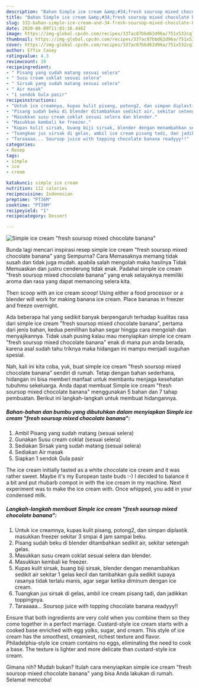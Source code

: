 ```yaml
---
description: "Bahan Simple ice cream &amp;#34;fresh soursop mixed chocolate banana&amp;#34; | Bahan Membuat Simple ice cream &amp;#34;fresh soursop mixed chocolate banana&amp;#34; Yang Enak Dan Lezat"
title: "Bahan Simple ice cream &amp;#34;fresh soursop mixed chocolate banana&amp;#34; | Bahan Membuat Simple ice cream &amp;#34;fresh soursop mixed chocolate banana&amp;#34; Yang Enak Dan Lezat"
slug: 332-bahan-simple-ice-cream-and-34-fresh-soursop-mixed-chocolate-banana-and-34-bahan-membuat-simple-ice-cream-and-34-fresh-soursop-mixed-chocolate-banana-and-34-yang-enak-dan-lezat
date: 2020-06-09T11:03:16.446Z
image: https://img-global.cpcdn.com/recipes/337ac87bbd62d96a/751x532cq70/simple-ice-cream-fresh-soursop-mixed-chocolate-banana-foto-resep-utama.jpg
thumbnail: https://img-global.cpcdn.com/recipes/337ac87bbd62d96a/751x532cq70/simple-ice-cream-fresh-soursop-mixed-chocolate-banana-foto-resep-utama.jpg
cover: https://img-global.cpcdn.com/recipes/337ac87bbd62d96a/751x532cq70/simple-ice-cream-fresh-soursop-mixed-chocolate-banana-foto-resep-utama.jpg
author: Effie Casey
ratingvalue: 4.3
reviewcount: 10
recipeingredient:
- " Pisang yang sudah matang sesuai selera"
- " Susu cream coklat sesuai selera"
- " Sirsak yang sudah matang sesuai selera"
- " Air masak"
- "1 sendok Gula pasir"
recipeinstructions:
- "Untuk ice creamnya, kupas kulit pisang, potong2, dan simpan diplastik masukkan freezer sekitar 3 smpai 4 jam sampai beku."
- "Pisang sudah beku di blender ditambahkan sedikit air, sekitar setengah gelas."
- "Masukkan susu cream coklat sesuai selera dan blender."
- "Masukkan kembali ke freezer."
- "Kupas kulit sirsak, buang biji sirsak, blender dengan menambahkan sedikit air sekitar 1 gelas kecil dan tambahkan gula sedikit supaya rasanya tidak terlalu manis, agar segar ketika diminum dengan ice cream."
- "Tuangkan jus sirsak di gelas, ambil ice cream pisang tadi, dan jadikkan toppingnya."
- "Taraaaaa... Soursop juice with topping chocolate banana readyyy!!"
categories:
- Resep
tags:
- simple
- ice
- cream

katakunci: simple ice cream 
nutrition: 112 calories
recipecuisine: Indonesian
preptime: "PT36M"
cooktime: "PT30M"
recipeyield: "1"
recipecategory: Dessert

---
```



![Simple ice cream &#34;fresh soursop mixed chocolate banana&#34;](https://img-global.cpcdn.com/recipes/337ac87bbd62d96a/751x532cq70/simple-ice-cream-fresh-soursop-mixed-chocolate-banana-foto-resep-utama.jpg)

Bunda lagi mencari inspirasi resep simple ice cream &#34;fresh soursop mixed chocolate banana&#34; yang Sempurna? Cara Memasaknya memang tidak susah dan tidak juga mudah. apabila salah mengolah maka hasilnya Tidak Memuaskan dan justru cenderung tidak enak. Padahal simple ice cream &#34;fresh soursop mixed chocolate banana&#34; yang enak selayaknya memiliki aroma dan rasa yang dapat memancing selera kita.

Then scoop with an ice cream scoop! Using either a food processor or a blender will work for making banana ice cream. Place bananas in freezer and freeze overnight.

Ada beberapa hal yang sedikit banyak berpengaruh terhadap kualitas rasa dari simple ice cream &#34;fresh soursop mixed chocolate banana&#34;, pertama dari jenis bahan, kedua pemilihan bahan segar hingga cara mengolah dan menyajikannya. Tidak usah pusing kalau mau menyiapkan simple ice cream &#34;fresh soursop mixed chocolate banana&#34; enak di mana pun anda berada, karena asal sudah tahu triknya maka hidangan ini mampu menjadi suguhan spesial.


Nah, kali ini kita coba, yuk, buat simple ice cream &#34;fresh soursop mixed chocolate banana&#34; sendiri di rumah. Tetap dengan bahan sederhana, hidangan ini bisa memberi manfaat untuk membantu menjaga kesehatan tubuhmu sekeluarga. Anda dapat membuat Simple ice cream &#34;fresh soursop mixed chocolate banana&#34; menggunakan 5 bahan dan 7 tahap pembuatan. Berikut ini langkah-langkah untuk membuat hidangannya.

<!--inarticleads1-->

##### Bahan-bahan dan bumbu yang dibutuhkan dalam menyiapkan Simple ice cream &#34;fresh soursop mixed chocolate banana&#34;:

1. Ambil  Pisang yang sudah matang (sesuai selera)
1. Gunakan  Susu cream coklat (sesuai selera)
1. Sediakan  Sirsak yang sudah matang (sesuai selera)
1. Sediakan  Air masak
1. Siapkan 1 sendok Gula pasir


The ice cream initially tasted as a white chocolate ice cream and it was rather sweet. Maybe it&#39;s my European taste buds :-) I decided to balance it a bit and put rhubarb compot in with the ice cream in my machine. Next experiment was to make the ice cream with. Once whipped, you add in your condensed milk. 

<!--inarticleads2-->

##### Langkah-langkah membuat Simple ice cream &#34;fresh soursop mixed chocolate banana&#34;:

1. Untuk ice creamnya, kupas kulit pisang, potong2, dan simpan diplastik masukkan freezer sekitar 3 smpai 4 jam sampai beku.
1. Pisang sudah beku di blender ditambahkan sedikit air, sekitar setengah gelas.
1. Masukkan susu cream coklat sesuai selera dan blender.
1. Masukkan kembali ke freezer.
1. Kupas kulit sirsak, buang biji sirsak, blender dengan menambahkan sedikit air sekitar 1 gelas kecil dan tambahkan gula sedikit supaya rasanya tidak terlalu manis, agar segar ketika diminum dengan ice cream.
1. Tuangkan jus sirsak di gelas, ambil ice cream pisang tadi, dan jadikkan toppingnya.
1. Taraaaaa... Soursop juice with topping chocolate banana readyyy!!


Ensure that both ingredients are very cold when you combine them so they come together in a perfect marriage. Custard-style ice cream starts with a cooked base enriched with egg yolks, sugar, and cream. This style of ice cream has the smoothest, creamiest, richest texture and flavor. Philadelphia-style ice cream contains no eggs, eliminating the need to cook a base. The texture is lighter and more delicate than custard-style ice cream. 

Gimana nih? Mudah bukan? Itulah cara menyiapkan simple ice cream &#34;fresh soursop mixed chocolate banana&#34; yang bisa Anda lakukan di rumah. Selamat mencoba!

